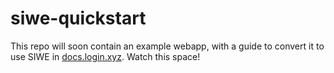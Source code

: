 # siwe-quickstart

This repo will soon contain an example webapp, with a guide to convert it to use SIWE in [docs.login.xyz](docs.login.xyz). Watch this space!
